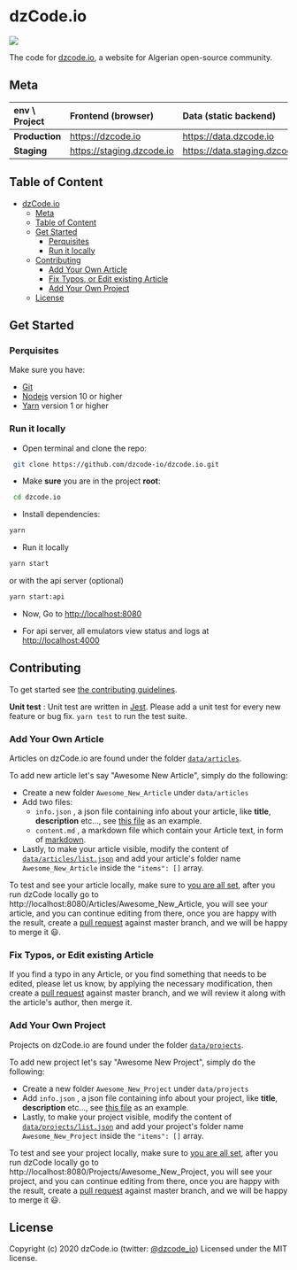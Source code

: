 # dzCode.io

[<img src="http://img.shields.io/badge/Join%20us%20on%20Slack-@dzCode.io-yellow.svg?logo=slack">](https://join.slack.com/t/dzcode/shared_invite/zt-ek9kscb7-m8z_~cBjX79l~uchuABPFQ)

The code for [dzcode.io](https://dzcode.io), a website for Algerian open-source community.

## Meta

| env \ Project  | Frontend (browser)        | Data (static backend)          |
| :------------- | :------------------------ | :----------------------------- |
| **Production** | https://dzcode.io         | https://data.dzcode.io         |
| **Staging**    | https://staging.dzcode.io | https://data.staging.dzcode.io |

## Table of Content

- [dzCode.io](#dzcodeio)
  - [Meta](#meta)
  - [Table of Content](#table-of-content)
  - [Get Started](#get-started)
    - [Perquisites](#perquisites)
    - [Run it locally](#run-it-locally)
  - [Contributing](#contributing)
    - [Add Your Own Article](#add-your-own-article)
    - [Fix Typos, or Edit existing Article](#fix-typos-or-edit-existing-article)
    - [Add Your Own Project](#add-your-own-project)
  - [License](#license)

## Get Started

### Perquisites

Make sure you have:

- [Git](https://git-scm.com/)
- [Nodejs](https://nodejs.org/) version 10 or higher
- [Yarn](https://yarnpkg.com/) version 1 or higher

### Run it locally

- Open terminal and clone the repo:

```sh
 git clone https://github.com/dzcode-io/dzcode.io.git
```

- Make **sure** you are in the project **root**:

```sh
 cd dzcode.io
```

- Install dependencies:

```sh
yarn
```

- Run it locally

```sh
yarn start
```

or with the api server (optional)

```sh
yarn start:api
```

- Now, Go to <http://localhost:8080>

- For api server, all emulators view status and logs at <http://localhost:4000>

## Contributing

To get started see [the contributing guidelines](https://github.com/dzcode-io/dzcode.io/blob/master/.github/CONTRIBUTING.md).

**Unit test** :
Unit test are written in [Jest](https://jestjs.io/). Please add a unit test for every new feature or bug fix. `yarn test` to run the test suite.

### Add Your Own Article

Articles on dzCode.io are found under the folder [`data/articles`](https://github.com/dzcode-io/dzcode.io/tree/master/data/articles).

To add new article let's say "Awesome New Article", simply do the following:

- Create a new folder `Awesome_New_Article` under `data/articles`
- Add two files:
  - `info.json` , a json file containing info about your article, like **title**, **description** etc..., see [this file](https://github.com/dzcode-io/dzcode.io/blob/master/data/articles/Welcome_to_dzCode/info.json) as an example.
  - `content.md` , a markdown file which contain your Article text, in form of [markdown](https://www.markdownguide.org/).
- Lastly, to make your article visible, modify the content of [`data/articles/list.json`](https://github.com/dzcode-io/dzcode.io/blob/master/data/articles/list.json) and add your article's folder name `Awesome_New_Article` inside the `"items": []` array.

To test and see your article locally, make sure to [you are all set](#get-started), after you run dzCode locally go to http://localhost:8080/Articles/Awesome_New_Article, you will see your article, and you can continue editing from there, once you are happy with the result, create a [pull request](https://docs.github.com/en/github/collaborating-with-issues-and-pull-requests/about-pull-requests) against master branch, and we will be happy to merge it 😃.

### Fix Typos, or Edit existing Article

If you find a typo in any Article, or you find something that needs to be edited, please let us know, by applying the necessary modification, then create a [pull request](https://docs.github.com/en/github/collaborating-with-issues-and-pull-requests/about-pull-requests) against master branch, and we will review it along with the article's author, then merge it.

### Add Your Own Project

Projects on dzCode.io are found under the folder [`data/projects`](https://github.com/dzcode-io/dzcode.io/tree/master/data/projects).

To add new project let's say "Awesome New Project", simply do the following:

- Create a new folder `Awesome_New_Project` under `data/projects`
- Add `info.json` , a json file containing info about your project, like **title**, **description** etc..., see [this file](https://github.com/dzcode-io/dzcode.io/tree/master/data/projects/Project_1/info.json) as an example.
- Lastly, to make your project visible, modify the content of [`data/projects/list.json`](https://github.com/dzcode-io/dzcode.io/blob/master/data/projects/list.json) and add your project's folder name `Awesome_New_Project` inside the `"items": []` array.

To test and see your project locally, make sure to [you are all set](#get-started), after you run dzCode locally go to http://localhost:8080/Projects/Awesome_New_Project, you will see your project, and you can continue editing from there, once you are happy with the result, create a [pull request](https://docs.github.com/en/github/collaborating-with-issues-and-pull-requests/about-pull-requests) against master branch, and we will be happy to merge it 😃.

## License

Copyright (c) 2020 dzCode.io (twitter: [@dzcode_io](https://twitter.com/dzcode_io)) Licensed under the MIT license.
